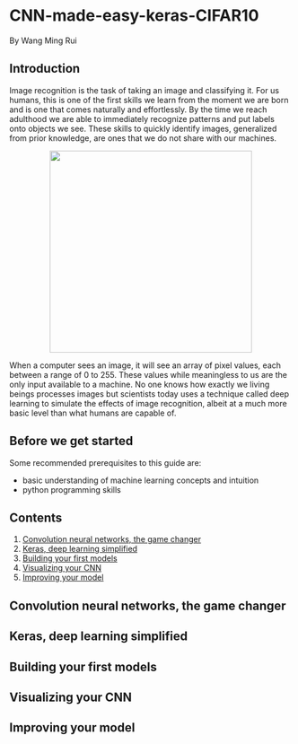 # CNN-made-easy-keras-CIFAR10
By Wang Ming Rui

## Introduction
Image recognition is the task of taking an image and classifying it. For us humans, this is one of the first skills we learn from the moment we are born and is one that comes naturally and effortlessly. By the time we reach adulthood we are able to immediately recognize patterns and put labels onto objects we see. These skills to quickly identify images, generalized from prior knowledge, are ones that we do not share with our machines.

<p align="center"><img src="https://naushadsblog.files.wordpress.com/2014/01/pixel.gif", width="360"></p>

When a computer sees an image, it will see an array of pixel values, each between a range of 0 to 255. These values while meaningless to us are the only input available to a machine. No one knows how exactly we living beings processes images but scientists today uses a technique called deep learning to simulate the effects of image recognition, albeit at a much more basic level than what humans are capable of.

## Before we get started
Some recommended prerequisites to this guide are:
- basic understanding of machine learning concepts and intuition
- python programming skills

## Contents
1. [Convolution neural networks, the game changer](#convolution-neural-networks-the-game-changer)
2. [Keras, deep learning simplified](#keras-deep-learning-simplified)
3. [Building your first models](#building-your-first-models)
4. [Visualizing your CNN](#visualizing-your-CNN)
5. [Improving your model](#improving-your-model)

## Convolution neural networks, the game changer

## Keras, deep learning simplified

## Building your first models

## Visualizing your CNN

## Improving your model
